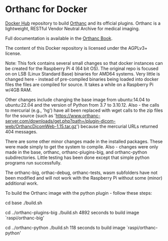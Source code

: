 # Orthanc for Docker

[Docker Hub](https://www.docker.com/) repository to build
[Orthanc](http://www.orthanc-server.com/) and its official
plugins. Orthanc is a lightweight, RESTful Vendor Neutral Archive for
medical imaging.

Full documentation is available in the
[Orthanc Book](http://book.orthanc-server.com/users/docker.html).

The content of this Docker repository is licensed under the AGPLv3+
license.

Note: This fork contains several small changes so that docker instances can be created for the Raspberry Pi 4 (64 bit OS). The original repo is focused on on LSB (Linux Standard Base) binaries for AMD64 systems. Very little is changed here - instead of pre-compiled binaries being loaded into docker files the files are compiled for source. It takes a while on a Raspberry Pi w/4GB RAM.

Other changes include changing the base image from ubuntu:14.04 to ubuntu:22.04 and the version of Python from 3.7 to 3.10.12. Also - the calls to mercurial (e.g., 'hg') have all been replaced with wget calls to the zip files for the source (such as 'https://www.orthanc-server.com/downloads/get.php?path=/plugin-dicom-web/OrthancDicomWeb-1.15.tar.gz') because the mercurial URLs returned 404 messages.

There are some other minor changes made in the installed packages. These were made simply to get the system to compile. Also - changes were only made in the base, orthanc, orthanc-plugins-big, and orthanc-python subdirectories. Little testing has been done except that simple python programs run successfully.

The orthanc-big, orthac-debug, orthanc-tests, wasm subfolders have not been modified and will not work with the Raspberry Pi without some (minor) additional work.

To build the Orthanc image with the python plugin - follow these steps:

cd base
./build.sh

cd ../orthanc-plugins-big
./build.sh
4892 seconds to build image `raspi/orthanc-big'

cd ../orthanc-python
./build.sh
118 seconds to build image `raspi/orthanc-python'


